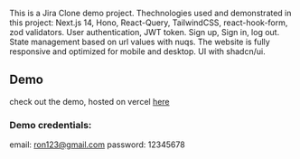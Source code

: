 This is a Jira Clone demo project.
Thechnologies used and demonstrated in this project:
Next.js 14, Hono, React-Query, TailwindCSS, react-hook-form, zod validators.
User authentication, JWT token. Sign up, Sign in, log out.
State management based on url values with nuqs.
The website is fully responsive and optimized for mobile and desktop.
UI with shadcn/ui.

## Demo

check out the demo, hosted on vercel [here](https://jira-clone-ebon.vercel.app)

### Demo credentials:

email: ron123@gmail.com
password: 12345678
